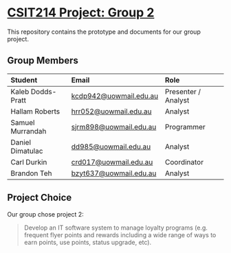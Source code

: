# [CSIT214 Project: Group 2](https://superawesomegroup5000.github.io/GroupProject/)
This repository contains the prototype and documents for our group project.

## Group Members
|Student|Email|Role|
|:---|:--|:---|
|Kaleb Dodds-Pratt|kcdp942@uowmail.edu.au|Presenter / Analyst|
|Hallam Roberts|hrr052@uowmail.edu.au|Analyst|
|Samuel Murrandah|sjrm898@uowmail.edu.au|Programmer|
|Daniel Dimatulac|dd985@uowmail.edu.au|Analyst|
|Carl Durkin|crd017@uowmail.edu.au|Coordinator|
|Brandon Teh|bzyt637@uowmail.edu.au|Analyst|

## Project Choice
Our group chose project 2:
> Develop an IT software system to manage loyalty programs (e.g. frequent flyer points and rewards including a wide range of ways to earn points, use points, status upgrade, etc).
